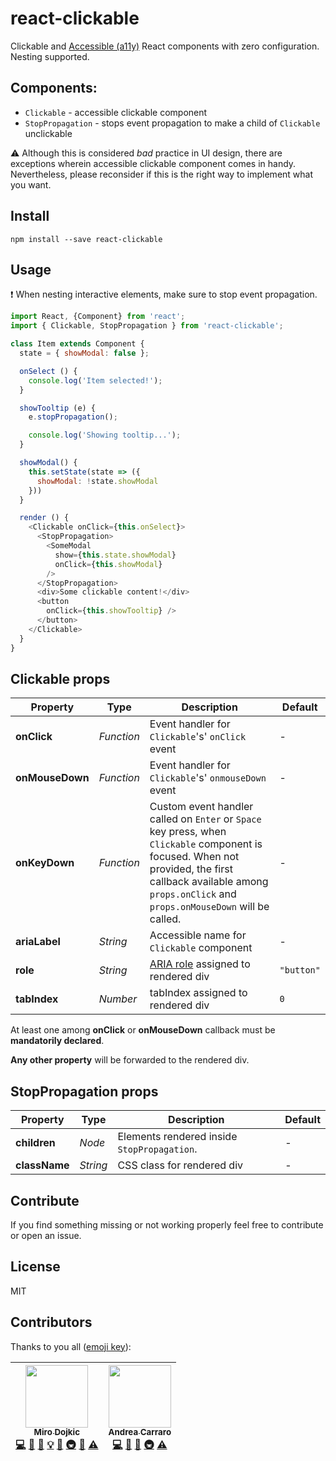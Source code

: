 # react-clickable

Clickable and [Accessible (a11y)](https://a11yproject.com/) React components with zero configuration. Nesting supported.

## Components:

- `Clickable` - accessible clickable component
- `StopPropagation` - stops event propagation to make a child of `Clickable` unclickable

:warning: Although this is considered _bad_ practice in UI design, there are
exceptions wherein accessible clickable component comes in handy. Nevertheless,
please reconsider if this is the right way to implement what you want.

## Install

```
npm install --save react-clickable
```

## Usage

:heavy_exclamation_mark: When nesting interactive elements, make sure to stop
event propagation.

```javascript
import React, {Component} from 'react';
import { Clickable, StopPropagation } from 'react-clickable';

class Item extends Component {
  state = { showModal: false };

  onSelect () {
    console.log('Item selected!');
  }

  showTooltip (e) {
    e.stopPropagation();

    console.log('Showing tooltip...');
  }

  showModal() {
    this.setState(state => ({
      showModal: !state.showModal
    }))
  }

  render () {
    <Clickable onClick={this.onSelect}>
      <StopPropagation>
        <SomeModal
          show={this.state.showModal}
          onClick={this.showModal}
        />
      </StopPropagation>
      <div>Some clickable content!</div>
      <button
        onClick={this.showTooltip} />
      </button>
    </Clickable>
  }
}
```

## Clickable props

| Property        | Type       | Description                                                                                                                                                                                                       | Default    |
| --------------- | ---------- | ----------------------------------------------------------------------------------------------------------------------------------------------------------------------------------------------------------------- | ---------- |
| **onClick**     | _Function_ | Event handler for `Clickable`'s' `onClick` event                                                                                                                                                                  | -          |
| **onMouseDown** | _Function_ | Event handler for `Clickable`'s' `onmouseDown` event                                                                                                                                                              | -          |
| **onKeyDown**   | _Function_ | Custom event handler called on `Enter` or `Space` key press, when `Clickable` component is focused. When not provided, the first callback available among `props.onClick` and `props.onMouseDown` will be called. | -          |
| **ariaLabel**   | _String_   | Accessible name for `Clickable` component                                                                                                                                                                         | -          |
| **role**        | _String_   | [ARIA role](https://developer.mozilla.org/en-US/docs/Web/Accessibility/ARIA/ARIA_Techniques) assigned to rendered div                                                                                             | `"button"` |
| **tabIndex**    | _Number_   | tabIndex assigned to rendered div                                                                                                                                                                                 | `0`        |

At least one among **onClick** or **onMouseDown** callback must be **mandatorily declared**.

**Any other property** will be forwarded to the rendered div.

## StopPropagation props

| Property      | Type     | Description                                 | Default |
| ------------- | -------- | ------------------------------------------- | ------- |
| **children**  | _Node_   | Elements rendered inside `StopPropagation`. | -       |
| **className** | _String_ | CSS class for rendered div                  | -       |

## Contribute

If you find something missing or not working properly feel free to contribute or
open an issue.

## License

MIT

## Contributors

Thanks to you all ([emoji key](https://github.com/kentcdodds/all-contributors#emoji-key)):

<!-- ALL-CONTRIBUTORS-LIST:START - Do not remove or modify this section -->
<!-- prettier-ignore -->
| [<img src="https://avatars2.githubusercontent.com/u/9119913?v=4" width="100px;"/><br /><sub><b>Miro Dojkic</b></sub>](https://github.com/MiroDojkic)<br />[💻](https://github.com/MiroDojkic/react-clickable/commits?author=MiroDojkic "Code") [💬](#question-MiroDojkic "Answering Questions") [📖](https://github.com/MiroDojkic/react-clickable/commits?author=MiroDojkic "Documentation") [💡](#example-MiroDojkic "Examples") [🤔](#ideas-MiroDojkic "Ideas, Planning, & Feedback") [🚇](#infra-MiroDojkic "Infrastructure (Hosting, Build-Tools, etc)") [👀](#review-MiroDojkic "Reviewed Pull Requests") [⚠️](https://github.com/MiroDojkic/react-clickable/commits?author=MiroDojkic "Tests") | [<img src="https://avatars3.githubusercontent.com/u/4573549?v=4" width="100px;"/><br /><sub><b>Andrea Carraro</b></sub>](http://www.andreacarraro.it)<br />[💻](https://github.com/MiroDojkic/react-clickable/commits?author=toomuchdesign "Code") [📖](https://github.com/MiroDojkic/react-clickable/commits?author=toomuchdesign "Documentation") [🤔](#ideas-toomuchdesign "Ideas, Planning, & Feedback") [🚇](#infra-toomuchdesign "Infrastructure (Hosting, Build-Tools, etc)") [⚠️](https://github.com/MiroDojkic/react-clickable/commits?author=toomuchdesign "Tests") |
| :---: | :---: |

<!-- ALL-CONTRIBUTORS-LIST:END -->
